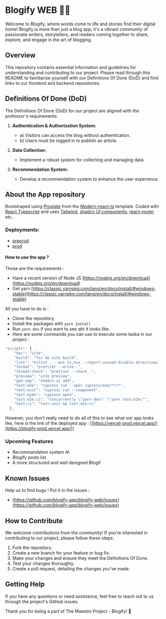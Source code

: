 # Blogify WEB 📑✨
Welcome to Blogify, where words come to life and stories find their digital home! Blogify is more than just a blog app; it's a vibrant community of passionate writers, storytellers, and readers coming together to share, explore, and engage in the art of blogging.

## Overview

This repository contains essential information and guidelines for understanding and contributing to our project. Please read through this README to familiarize yourself with our Definitions Of Done (DoD) and find links to our frontend and backend repositories.

## Definitions Of Done (DoD)

The Definitions Of Done (DoD) for our project are aligned with the professor's requirements:

1. **Authentication & Authorization System:**
   - a) Visitors can access the blog without authentication.
   - b) Users must be logged in to publish an article.

2. **Data Collection:**
   - Implement a robust system for collecting and managing data.

3. **Recommendation System:**
   - Develop a recommendation system to enhance the user experience.

## About the App repository

Bootstraped using [Proplate](https://github.com/YumeT023/proplate) from the [Modern-react-ts](https://github.com/YumeT023/modern-react-ts/tree/master) template.
Coded with [React Typescript](https://www.typescriptlang.org/docs/handbook/react.html) and uses [Tailwind](https://tailwindui.com/), [shadcn UI components](https://ui.shadcn.com/), [react-router](https://reactrouter.com/en/main) etc..

### Deployments:

- [preprod](https://blogify-preprod.vercel.app)
- [prod](https://blogify-prod.vercel.app)
  
#### How to use the app ?
Those are the requirements : 
- Have a recent version of Node JS [https://nodejs.org/en/download](https://nodejs.org/en/download)
- Get yarn [https://classic.yarnpkg.com/lang/en/docs/install/#windows-stable](https://classic.yarnpkg.com/lang/en/docs/install/#windows-stable)

All you have to do is :
- Clone the repository
- Install the packages with `yarn install`
- Run `yarn dev` if you want to see qht it looks like.
- Here are some commands you can use to execute some taska in our project :
```javascript
"scripts": {
    "dev": "vite",
    "build": "tsc && vite build",
    "lint": "eslint . --ext ts,tsx --report-unused-disable-directives --max-warnings 0",
    "format": "prettier --write .",
    "format:check": "prettier --check .",
    "preview": "vite preview",
    "gen-cmp": "shadcn-ui add",
    "test:e2e": "cypress run --spec cypress/e2e/**/*",
    "test:unit": "cypress run --component",
    "test:open": "cypress open",
    "test:e2e:ci": "concurrently \"yarn dev\" \"yarn test:e2e\"",
    "test:ci": "test:unit && test:e2e:ci"
  },
```

However, you don't really need to do all of this to see what our app looks like, here is the link of the deployed app : 
[[https://vercel-prod.vercel.app/](https://blogify-prod.vercel.app/)]

### Upcoming Features
- Recommandation system AI
- Blogify posts list
- A more structured and well designed Blogif
   
## Known Issues

Help us to find bugs !
Put it in the issues :
- [https://github.com/blogify-app/blogify-web/issues](https://github.com/blogify-app/blogify-web/issues)

## How to Contribute

We welcome contributions from the community! If you're interested in contributing to our project, please follow these steps:

1. Fork the repository.
2. Create a new branch for your feature or bug fix.
3. Make your changes and ensure they meet the Definitions Of Done.
4. Test your changes thoroughly.
5. Create a pull request, detailing the changes you've made.

## Getting Help

If you have any questions or need assistance, feel free to reach out to us through the project's GitHub issues.

Thank you for being a part of The Maestro Project - Blogify! 🚀
